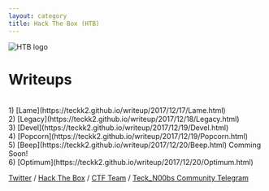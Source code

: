 ```yaml
---
layout: category
title: Hack The Box (HTB)
---
```

![HTB logo](https://teckk2.github.io/assets/images/htb.JPG)
<h1 Class="message">
Writeups
</h1>
<br>1) [Lame](https://teckk2.github.io/writeup/2017/12/17/Lame.html)
<br>2) [Legacy](https://teckk2.github.io/writeup/2017/12/18/Legacy.html)
<br>3) [Devel](https://teckk2.github.io/writeup/2017/12/19/Devel.html)
<br>4) [Popcorn](https://teckk2.github.io/writeup/2017/12/19/Popcorn.html)
<br>5) [Beep](https://teckk2.github.io/writeup/2017/12/20/Beep.html) Comming Soon!
<br>6) [Optimum](https://teckk2.github.io/writeup/2017/12/20/Optimum.html)

[Twitter](https://twitter.com/Teck__K2) / [Hack The Box](https://www.hackthebox.eu/profile/966) / [CTF Team](https://ctftime.org/team/20102) /
[Teck_N00bs Community Telegram](https://t.me/Teck_N00bs)
